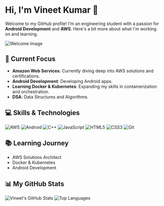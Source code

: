 # Hi, I'm Vineet Kumar 👋

Welcome to my GitHub profile! I’m an engineering student with a passion for **Android Development** and **AWS**. Here's a bit more about what I'm working on and learning.

![Welcome Image](https://www.lambdatest.com/resources/images/news24.gif) <!-- Coding-related GIF -->

## 🌟 Current Focus

- **Amazon Web Services**: Currently diving deep into AWS solutions and certifications.
- **Android Development**: Developing Android apps. 
- **Learning Docker & Kubernetes**: Expanding my skills in containerization and orchestration.
- **DSA**: Data Structures and Algorithms.

## 💻 Skills & Technologies

![AWS](https://img.shields.io/badge/AWS-232F3E?logo=amazonaws&logoColor=white&style=for-the-badge&color=232F3E&labelColor=232F3E)
![Android](https://img.shields.io/badge/-Android-3DDC84?logo=android&logoColor=white&style=for-the-badge&color=3DDC84&labelColor=3DDC84)
![C++](https://img.shields.io/badge/-C++-00599C?logo=c%2B%2B&logoColor=white&style=for-the-badge&color=00599C&labelColor=00599C)
![JavaScript](https://img.shields.io/badge/-JavaScript-F7DF1E?logo=javascript&logoColor=black&style=for-the-badge&color=F7DF1E&labelColor=F7DF1E)
![HTML5](https://img.shields.io/badge/-HTML5-E34F26?logo=html5&logoColor=white&style=for-the-badge&color=E34F26&labelColor=E34F26)
![CSS3](https://img.shields.io/badge/-CSS3-1572B6?logo=css3&logoColor=white&style=for-the-badge&color=1572B6&labelColor=1572B6)
![Git](https://img.shields.io/badge/-Git-F05032?logo=git&logoColor=white&style=for-the-badge&color=F05032&labelColor=F05032)

## 📚 Learning Journey

- AWS Solutions Architect
- Docker & Kubernetes
- Android Development

## 📊 My GitHub Stats

![Vineet's GitHub Stats](https://github-readme-stats.vercel.app/api?username=Fusionop3&show_icons=true&count_private=true&hide_title=true&hide=prs&theme=radical)
![Top Languages](https://github-readme-stats.vercel.app/api/top-langs/?username=Fusionop3&theme=radical&layout=compact)
